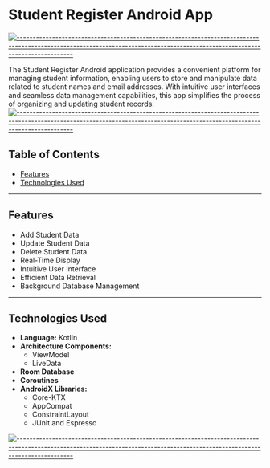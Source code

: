 # Student Register Android App

[![-----------------------------------------------------------------------------------------------------------------------------------------------------------------------------](
https://raw.githubusercontent.com/andreasbm/readme/master/assets/lines/aqua.png)](https://github.com/BaseMax?tab=repositories)

The Student Register Android application provides a convenient platform for managing student information, enabling users to store and manipulate data related to student names and email addresses. With intuitive user interfaces and seamless data management capabilities, this app simplifies the process of organizing and updating student records.
[![-----------------------------------------------------------------------------------------------------------------------------------------------------------------------------](
https://raw.githubusercontent.com/andreasbm/readme/master/assets/lines/aqua.png)](https://github.com/BaseMax?tab=repositories)

## Table of Contents

- [Features](#features)
- [Technologies Used](#technologies-used)


---

## Features

- Add Student Data
- Update Student Data
- Delete Student Data
- Real-Time Display
- Intuitive User Interface
- Efficient Data Retrieval
- Background Database Management

---

## Technologies Used

<ul>
  <li><strong>Language:</strong> Kotlin</li>

  <li><strong>Architecture Components:</strong>
    <ul>
      <li>ViewModel</li>
      <li>LiveData </li>
    </ul>
  </li>

  <li><strong>Room Database</strong></li>

   <li><strong>Coroutines</strong></li>
   
  <li><strong>AndroidX Libraries:</strong>
    <ul>
      <li>Core-KTX</li>
      <li>AppCompat </li>
      <li>ConstraintLayout </li>
      <li>JUnit and Espresso</li>
    </ul>
  </li>
  
</ul>

[![-----------------------------------------------------------------------------------------------------------------------------------------------------------------------------](
https://raw.githubusercontent.com/andreasbm/readme/master/assets/lines/aqua.png)](https://github.com/BaseMax?tab=repositories)



